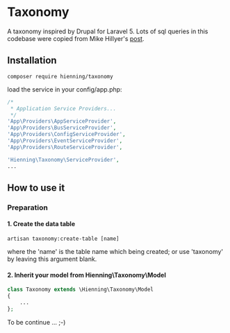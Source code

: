 # Taxonomy

A taxonomy inspired by Drupal for Laravel 5. Lots of sql queries in this codebase were copied from Mike Hillyer's [post](http://mikehillyer.com/articles/managing-hierarchical-data-in-mysql/).


## Installation

```
composer require hienning/taxonomy
```

load the service in your config/app.php:

```php
/*
 * Application Service Providers...
 */
'App\Providers\AppServiceProvider',
'App\Providers\BusServiceProvider',
'App\Providers\ConfigServiceProvider',
'App\Providers\EventServiceProvider',
'App\Providers\RouteServiceProvider',

'Hienning\Taxonomy\ServiceProvider',
...
```

## How to use it

### Preparation

#### 1. Create the data table

```
artisan taxonomy:create-table [name]
```

where the 'name' is the table name which being created; or use 'taxonomy'
by leaving this argument blank.

#### 2. Inherit your model from Hienning\Taxonomy\Model

```php
class Taxonomy extends \Hienning\Taxonomy\Model
{
    ...
};

```


To be continue ... ;-)
